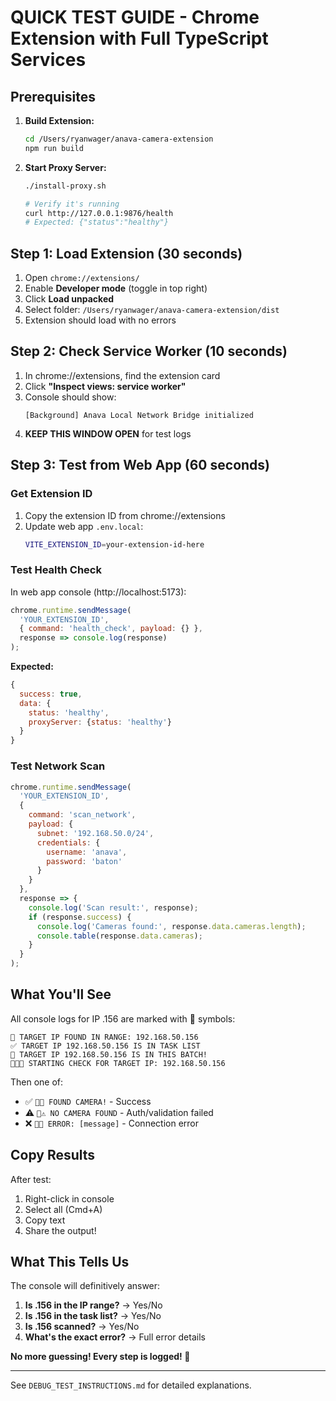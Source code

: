 # QUICK TEST GUIDE - Chrome Extension with Full TypeScript Services

## Prerequisites

1. **Build Extension:**
   ```bash
   cd /Users/ryanwager/anava-camera-extension
   npm run build
   ```

2. **Start Proxy Server:**
   ```bash
   ./install-proxy.sh

   # Verify it's running
   curl http://127.0.0.1:9876/health
   # Expected: {"status":"healthy"}
   ```

## Step 1: Load Extension (30 seconds)

1. Open `chrome://extensions/`
2. Enable **Developer mode** (toggle in top right)
3. Click **Load unpacked**
4. Select folder: `/Users/ryanwager/anava-camera-extension/dist`
5. Extension should load with no errors

## Step 2: Check Service Worker (10 seconds)

1. In chrome://extensions, find the extension card
2. Click **"Inspect views: service worker"**
3. Console should show:
   ```
   [Background] Anava Local Network Bridge initialized
   ```
4. **KEEP THIS WINDOW OPEN** for test logs

## Step 3: Test from Web App (60 seconds)

### Get Extension ID
1. Copy the extension ID from chrome://extensions
2. Update web app `.env.local`:
   ```bash
   VITE_EXTENSION_ID=your-extension-id-here
   ```

### Test Health Check
In web app console (http://localhost:5173):

```javascript
chrome.runtime.sendMessage(
  'YOUR_EXTENSION_ID',
  { command: 'health_check', payload: {} },
  response => console.log(response)
);
```

**Expected:**
```javascript
{
  success: true,
  data: {
    status: 'healthy',
    proxyServer: {status: 'healthy'}
  }
}
```

### Test Network Scan
```javascript
chrome.runtime.sendMessage(
  'YOUR_EXTENSION_ID',
  {
    command: 'scan_network',
    payload: {
      subnet: '192.168.50.0/24',
      credentials: {
        username: 'anava',
        password: 'baton'
      }
    }
  },
  response => {
    console.log('Scan result:', response);
    if (response.success) {
      console.log('Cameras found:', response.data.cameras.length);
      console.table(response.data.cameras);
    }
  }
);
```

## What You'll See

All console logs for IP .156 are marked with **🎯** symbols:

```
🎯 TARGET IP FOUND IN RANGE: 192.168.50.156
✅ TARGET IP 192.168.50.156 IS IN TASK LIST
🎯 TARGET IP 192.168.50.156 IS IN THIS BATCH!
🎯🎯🎯 STARTING CHECK FOR TARGET IP: 192.168.50.156
```

Then one of:
- ✅ `🎯✅ FOUND CAMERA!` - Success
- ⚠️ `🎯⚠️ NO CAMERA FOUND` - Auth/validation failed
- ❌ `🎯❌ ERROR: [message]` - Connection error

## Copy Results

After test:
1. Right-click in console
2. Select all (Cmd+A)
3. Copy text
4. Share the output!

## What This Tells Us

The console will definitively answer:

1. **Is .156 in the IP range?** → Yes/No
2. **Is .156 in the task list?** → Yes/No
3. **Is .156 scanned?** → Yes/No
4. **What's the exact error?** → Full error details

**No more guessing! Every step is logged! 🎉**

---

See `DEBUG_TEST_INSTRUCTIONS.md` for detailed explanations.

